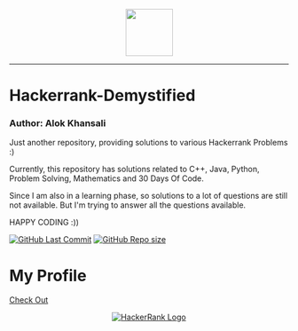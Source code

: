 <p align="center">
    <a href="https://www.hackerrank.com/alokkhansali2002">
        <img height=85 src="https://d3keuzeb2crhkn.cloudfront.net/hackerrank/assets/styleguide/logo_wordmark-f5c5eb61ab0a154c3ed9eda24d0b9e31.svg">
    </a><hr>
</p>

# Hackerrank-Demystified 

### Author: Alok Khansali

Just another repository, providing solutions to various Hackerrank Problems :)

Currently, this repository has solutions related to C++, Java, Python, Problem Solving, Mathematics and 30 Days Of Code.

Since I am also in a learning phase, so solutions to a lot of questions are still not available.
But I'm trying to answer all the questions available.

HAPPY CODING  :))

[![GitHub Last Commit](https://img.shields.io/github/last-commit/TheCodeAlpha26/Hackerrank-Demystified)](https://github.comTheCodeAlpha26/Hackerrank-Demystified/commits/master)
[![GitHub Repo size](https://img.shields.io/github/repo-size/TheCodeAlpha26/Hackerrank-Demystified)](https://github.com//TheCodeAlpha26/Hackerrank-Demystified/archive/master.zip)

# My Profile

[Check Out](https://www.hackerrank.com/alokkhansali2002)
<p align="center">
    <a href="https://www.hackerrank.com/alokkhansali2002">
        <img alt="HackerRank Logo" src="https://hrcdn.net/fcore/assets/brand/h_mark_sm-966d2b45e3.svg">
    </a>
</p>
